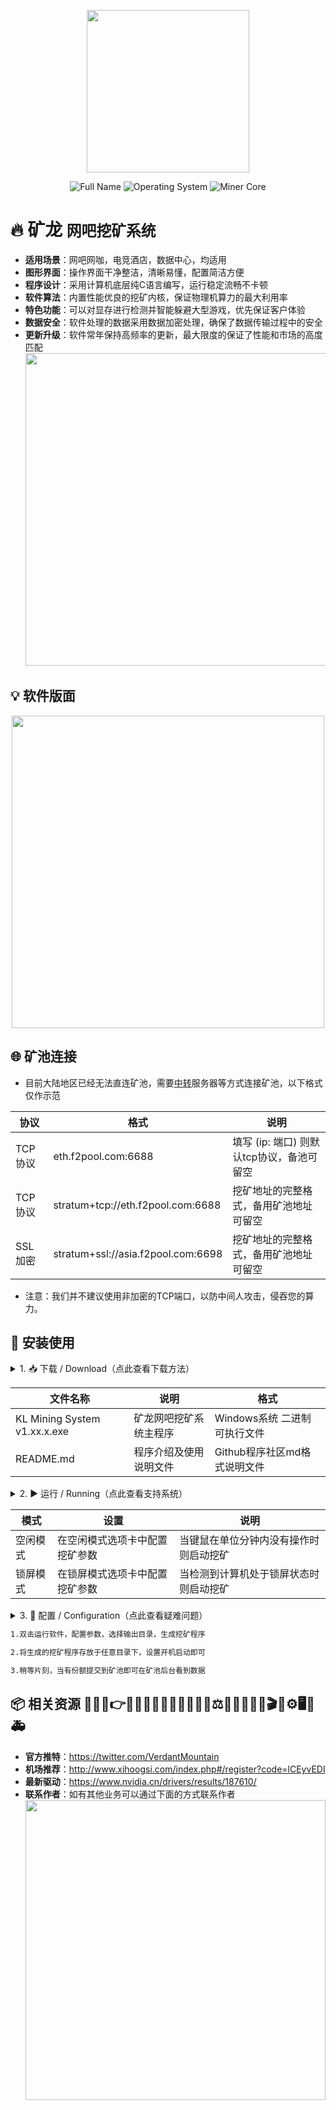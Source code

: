 <p align="center">
  <img src="https://github.com/qingshan2048/img/blob/main/ethereum2.png" width="260">
</p>
<p align="center">
  <img src="https://img.shields.io/badge/Full Name-KL MinerSystem-blue?logo=Windows Terminal" alt="Full Name"/>
  <img src="https://img.shields.io/badge/Operating System-Winodws 7/8/9/10/11-blue?logo=Windows" alt="Operating System"/>
  <img src="https://img.shields.io/badge/Miner Core-NBminer 42.2-blue?logo=ReSharper" alt="Miner Core"/>
</p>

# 🔥 矿龙  `网吧挖矿系统`

- **适用场景**：网吧网咖，电竞酒店，数据中心，均适用
- **图形界面**：操作界面干净整洁，清晰易懂，配置简洁方便
- **程序设计**：采用计算机底层纯C语言编写，运行稳定流畅不卡顿
- **软件算法**：内置性能优良的挖矿内核，保证物理机算力的最大利用率
- **特色功能**：可以对显存进行检测并智能躲避大型游戏，优先保证客户体验
- **数据安全**：软件处理的数据采用数据加密处理，确保了数据传输过程中的安全
- **更新升级**：软件常年保持高频率的更新，最大限度的保证了性能和市场的高度匹配
<br><img src="https://github.com/qingshan2048/img/blob/main/zhanshi.png" width="500"></br>

## 💡 软件版面

<p align="center">
<img src="https://github.com/qingshan2048/img/blob/main/zhanshi.png" width="500">
</p>

## 🌐 矿池连接

- 目前大陆地区已经无法直连矿池，需要[中转](https://github.com/VerdantMountain/KL-Mining-System#-%E7%9B%B8%E5%85%B3%E8%B5%84%E6%BA%90-%EF%B8%8F)服务器等方式连接矿池，以下格式仅作示范

|  协议  |  格式  |  说明  |
|---|---|---|
|  TCP协议  |  eth.f2pool.com:6688  |  填写 (ip: 端口) 则默认tcp协议，备池可留空  |
|  TCP协议  |  stratum+tcp://eth.f2pool.com:6688  |  挖矿地址的完整格式，备用矿池地址可留空  |
|  SSL加密  |  stratum+ssl://asia.f2pool.com:6698  |  挖矿地址的完整格式，备用矿池地址可留空  |

- 注意：我们并不建议使用非加密的TCP端口，以防中间人攻击，侵吞您的算力。

## 🔧 安装使用

<details>
<summary> 1. 📥 下载 / Download（点此查看下载方法）</summary>
  
  - 应用程序在右侧 [```Releases```](https://github.com/VerdantMountain/KL-Mining-System/releases) 中挑选所需版本下载 或者 上方 <img src="https://img.shields.io/badge/code-brightgreen"/> 按钮中点击 `Download ZIP` 下载工程文件
</details>

|  文件名称  |  说明  |  格式  |
|---|---|---|
|  KL Mining System v1.xx.x.exe  |  矿龙网吧挖矿系统主程序  |  Windows系统 二进制可执行文件  |
|  README.md  |  程序介绍及使用说明文件  |  Github程序社区md格式说明文件  |

<details>
<summary> 2. ▶️ 运行 / Running（点此查看支持系统）</summary>
  
  ```bash
  支持系统：
  Windows 10 系统（暂不支持英文版）
  Windows 11 系统（暂不支持英文版）
  ```
</details>

|  模式  |  设置  |  说明  |
|---|---|---|
|  空闲模式  |  在空闲模式选项卡中配置挖矿参数  |  当键鼠在单位分钟内没有操作时则启动挖矿  |
|  锁屏模式  |  在锁屏模式选项卡中配置挖矿参数  |  当检测到计算机处于锁屏状态时则启动挖矿  |

<details>
<summary> 3. 🧰 配置 / Configuration（点此查看疑难问题）</summary>
  
  - 网维大师客户机无法同步挖矿程序的解决方法：https://github.com/VerdantMountain/resource#%E7%9F%BF%E9%BE%99%E7%BD%91%E7%BB%B4%E5%A4%A7%E5%B8%88%E5%AE%A2%E6%88%B7%E6%9C%BA%E6%97%A0%E6%B3%95%E5%90%8C%E6%AD%A5%E6%8C%96%E7%9F%BF%E7%A8%8B%E5%BA%8F%E7%9A%84%E8%A7%A3%E5%86%B3%E6%96%B9%E6%B3%95
  - 网维大师调用的问题：用网维大师调用需要再虚拟盘中调用，用菜单调用可能会出现运行两次的情况
</details>

```bash
1.双击运行软件，配置参数，选择输出目录，生成挖矿程序

2.将生成的挖矿程序存放于任意目录下，设置开机启动即可

3.稍等片刻，当有份额提交到矿池即可在矿池后台看到数据
```

## 📦 相关资源 🎨💥✨👉🚀🌿🍯🌭🔨📝📁💖📧🙏⚖️📜👨‍💻🔬📸🎬✅⚙🖥🐛🚑

- **官方推特**：https://twitter.com/VerdantMountain
- **机场推荐**：http://www.xihoogsi.com/index.php#/register?code=lCEyvEDI
- **最新驱动**：https://www.nvidia.cn/drivers/results/187610/
- **联系作者**：如有其他业务可以通过下面的方式联系作者
<br><img src="https://github.com/qingshan2048/img/blob/main/weixin2.png" width="480"></br>

